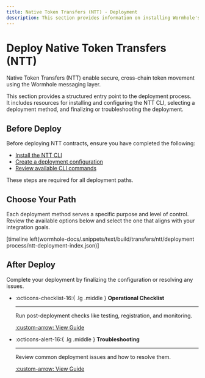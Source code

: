 ```yaml
---
title: Native Token Transfers (NTT) - Deployment
description: This section provides information on installing Wormhole's Native Token Transfer framework, deployment to EVM and Solana, and post deployment NTT maintenance.
---
```


# Deploy Native Token Transfers (NTT)

Native Token Transfers (NTT) enable secure, cross-chain token movement using the Wormhole messaging layer.

This section provides a structured entry point to the deployment process.  
It includes resources for installing and configuring the NTT CLI, selecting a deployment method, and finalizing or troubleshooting the deployment.

## Before Deploy

Before deploying NTT contracts, ensure you have completed the following:

- [Install the NTT CLI](/docs/build/transfers/native-token-transfers/deployment-process/installation/)
- [Create a deployment configuration](/docs/build/transfers/native-token-transfers/configuration/)
- [Review available CLI commands](/docs/build/transfers/native-token-transfers/cli-commands/)

These steps are required for all deployment paths.

## Choose Your Path

Each deployment method serves a specific purpose and level of control. Review the available options below and select the one that aligns with your integration goals.

[timeline left(wormhole-docs/.snippets/text/build/transfers/ntt/deployment process/ntt-deployment-index.json)]

## After Deploy

Complete your deployment by finalizing the configuration or resolving any issues.

<div class="grid cards" markdown>

-   :octicons-checklist-16:{ .lg .middle } **Operational Checklist**

    ---

    Run post-deployment checks like testing, registration, and monitoring.

    [:custom-arrow: View Guide](/docs/build/transfers/native-token-transfers/deployment-process/post-deployment/)

-   :octicons-alert-16:{ .lg .middle } **Troubleshooting**

    ---

    Review common deployment issues and how to resolve them.

    [:custom-arrow: View Guide](/docs/build/transfers/native-token-transfers/deployment-process/troubleshooting/)

</div>